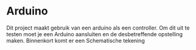 Arduino
=======
Dit project maakt gebruik van een arduino als een controller.
Om dit uit te testen moet je een Arduino aansluiten en de desbetreffende opstelling maken.
Binnenkort komt er een Schematische tekening
